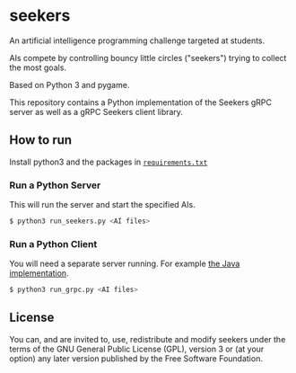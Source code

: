 # seekers
An artificial intelligence programming challenge targeted at students.

AIs compete by controlling bouncy little circles ("seekers") trying to collect the most goals.

Based on Python 3 and pygame.

This repository contains a Python implementation of the Seekers gRPC server as well as a gRPC Seekers client library. 

## How to run
Install python3 and the packages in [`requirements.txt`](requirements.txt)

### Run a Python Server
This will run the server and start the specified AIs.
```bash
$ python3 run_seekers.py <AI files>
```

### Run a Python Client
You will need a separate server running. For example [the Java implementation](https://github.com/seekers-dev/seekers-api).

```bash
$ python3 run_grpc.py <AI files>
```

## License
You can, and are invited to, use, redistribute and modify seekers under the terms
of the GNU General Public License (GPL), version 3 or (at your option) any
later version published by the Free Software Foundation.
